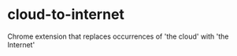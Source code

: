 cloud-to-internet
=============

Chrome extension that replaces occurrences of 'the cloud' with 'the Internet'
